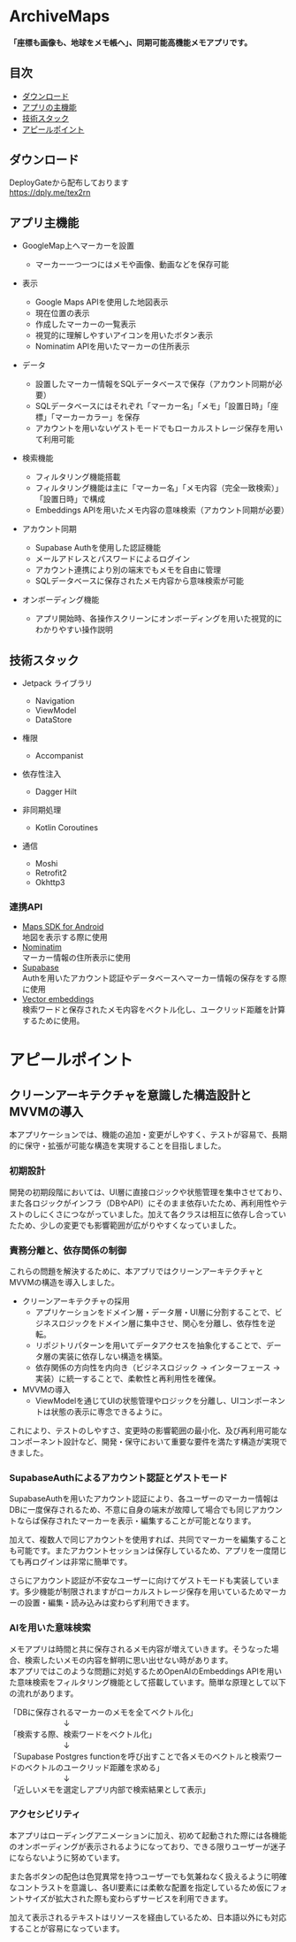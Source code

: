 # ArchiveMaps 
#### 「座標も画像も、地球をメモ帳へ」、同期可能高機能メモアプリです。

## 目次
- [ダウンロード](#ダウンロード)
- [アプリの主機能](#アプリ主機能)
- [技術スタック](#技術スタック)
- [アピールポイント](#アピールポイント)

## ダウンロード
DeployGateから配布しております  
https://dply.me/tex2rn

## アプリ主機能
* GoogleMap上へマーカーを設置
  * マーカー一つ一つにはメモや画像、動画などを保存可能      


  
* 表示
  * Google Maps APIを使用した地図表示
  * 現在位置の表示
  * 作成したマーカーの一覧表示
  * 視覚的に理解しやすいアイコンを用いたボタン表示
  * Nominatim APIを用いたマーカーの住所表示    


* データ
  * 設置したマーカー情報をSQLデータベースで保存（アカウント同期が必要）
  * SQLデータベースにはそれぞれ「マーカー名」「メモ」「設置日時」「座標」「マーカーカラー」を保存
  * アカウントを用いないゲストモードでもローカルストレージ保存を用いて利用可能
 
* 検索機能
  * フィルタリング機能搭載
  * フィルタリング機能は主に「マーカー名」「メモ内容（完全一致検索）」「設置日時」で構成
  * Embeddings APIを用いたメモ内容の意味検索（アカウント同期が必要）



* アカウント同期
  * Supabase Authを使用した認証機能
  * メールアドレスとパスワードによるログイン
  * アカウント連携により別の端末でもメモを自由に管理
  * SQLデータベースに保存されたメモ内容から意味検索が可能

* オンボーディング機能
    * アプリ開始時、各操作スクリーンにオンボーディングを用いた視覚的にわかりやすい操作説明


## 技術スタック
* Jetpack ライブラリ
  * Navigation
  * ViewModel
  * DataStore
 
* 権限
  * Accompanist

* 依存性注入
  * Dagger Hilt

* 非同期処理
  * Kotlin Coroutines

* 通信
  * Moshi
  * Retrofit2
  * Okhttp3

### 連携API
 * [Maps SDK for Android](https://developers.google.com/maps/documentation/android-sdk/overview?hl=ja)  
   地図を表示する際に使用
 * [Nominatim](https://nominatim.org/)  
   マーカー情報の住所表示に使用
 * [Supabase](https://supabase.com/docs/guides/api)  
   Authを用いたアカウント認証やデータベースへマーカー情報の保存をする際に使用  
 * [Vector embeddings](https://platform.openai.com/docs/guides/embeddings)  
   検索ワードと保存されたメモ内容をベクトル化し、ユークリッド距離を計算するために使用。


# アピールポイント
 ## クリーンアーキテクチャを意識した構造設計とMVVMの導入
 本アプリケーションでは、機能の追加・変更がしやすく、テストが容易で、長期的に保守・拡張が可能な構造を実現することを目指しました。  
 
  ### 初期設計  
   開発の初期段階においては、UI層に直接ロジックや状態管理を集中させており、また各ロジックがインフラ（DBやAPI）にそのまま依存いたため、再利用性やテストのしにくさにつながっていました。加えて各クラスは相互に依存し合っていたため、少しの変更でも影響範囲が広がりやすくなっていました。  

### 責務分離と、依存関係の制御  
これらの問題を解決するために、本アプリではクリーンアーキテクチャとMVVMの構造を導入しました。  
* クリーンアーキテクチャの採用  
    * アプリケーションをドメイン層・データ層・UI層に分割することで、ビジネスロジックをドメイン層に集中させ、関心を分離し、依存性を逆転。  
    * リポジトリパターンを用いてデータアクセスを抽象化することで、データ層の実装に依存しない構造を構築。  
    * 依存関係の方向性を内向き（ビジネスロジック → インターフェース → 実装）に統一することで、柔軟性と再利用性を確保。  
* MVVMの導入  
    * ViewModelを通じてUIの状態管理やロジックを分離し、UIコンポーネントは状態の表示に専念できるように。  

これにより、テストのしやすさ、変更時の影響範囲の最小化、及び再利用可能なコンポーネント設計など、開発・保守において重要な要件を満たす構造が実現できました。  
   

 ### SupabaseAuthによるアカウント認証とゲストモード
   SupabaseAuthを用いたアカウント認証により、各ユーザーのマーカー情報はDBに一度保存されるため、不意に自身の端末が故障して場合でも同じアカウントならば保存されたマーカーを表示・編集することが可能となります。
   
   加えて、複数人で同じアカウントを使用すれば、共同でマーカーを編集することも可能です。またアカウントセッションは保存しているため、アプリを一度閉じても再ログインは非常に簡単です。

さらにアカウント認証が不安なユーザーに向けてゲストモードも実装しています。多少機能が制限されますがローカルストレージ保存を用いているためマーカーの設置・編集・読み込みは変わらず利用できます。


 ### AIを用いた意味検索
   メモアプリは時間と共に保存されるメモ内容が増えていきます。そうなった場合、検索したいメモの内容を鮮明に思い出せない時があります。  
   本アプリではこのような問題に対処するためOpenAIのEmbeddings APIを用いた意味検索をフィルタリング機能として搭載しています。簡単な原理として以下の流れがあります。
   
「DBに保存されるマーカーのメモを全てベクトル化」  
 　　　　　　　↓  
「検索する際、検索ワードをベクトル化」  
 　　　　　　　↓  
「Supabase Postgres functionを呼び出すことで各メモのベクトルと検索ワードのベクトルのユークリッド距離を求める」  
 　　　　　　　↓  
「近しいメモを選定しアプリ内部で検索結果として表示」  


 ### アクセシビリティ
   本アプリはローディングアニメーションに加え、初めて起動された際には各機能のオンボーディングが表示されるようになっており、できる限りユーザーが迷子にならないように努めています。
   
   また各ボタンの配色は色覚異常を持つユーザーでも気兼ねなく扱えるように明確なコントラストを意識し、各UI要素には柔軟な配置を指定しているため仮にフォントサイズが拡大された際も変わらずサービスを利用できます。  

   
   加えて表示されるテキストはリソースを経由しているため、日本語以外にも対応することが容易になっています。
   
   









